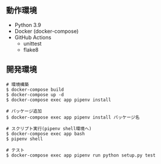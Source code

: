 ## 動作環境
- Python 3.9
- Docker (docker-compose)
- GitHub Actions
  - unittest
  - flake8

## 開発環境
```
# 環境構築
$ docker-compose build
$ docker-compose up -d
$ docker-compose exec app pipenv install

# パッケージ追加
$ docker-compose exec app pipenv install パッケージ名

# スクリプト実行(pipenv shell環境へ)
$ docker-compose exec app bash
$ pipenv shell

# テスト
$ docker-compose exec app pipenv run python setup.py test
```
